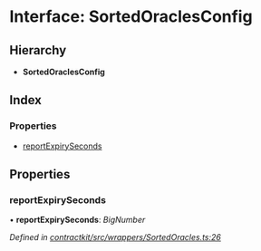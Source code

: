 # Interface: SortedOraclesConfig

## Hierarchy

* **SortedOraclesConfig**

## Index

### Properties

* [reportExpirySeconds](_wrappers_sortedoracles_.sortedoraclesconfig.md#reportexpiryseconds)

## Properties

###  reportExpirySeconds

• **reportExpirySeconds**: *BigNumber*

*Defined in [contractkit/src/wrappers/SortedOracles.ts:26](https://github.com/celo-org/celo-monorepo/blob/master/packages/sdk/contractkit/src/wrappers/SortedOracles.ts#L26)*
